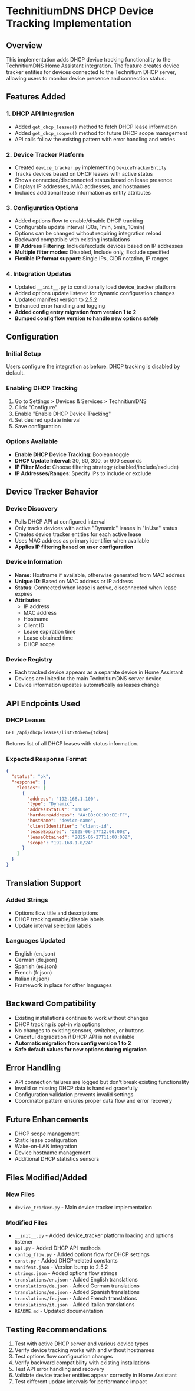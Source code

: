 # TechnitiumDNS DHCP Device Tracking Implementation

## Overview
This implementation adds DHCP device tracking functionality to the TechnitiumDNS Home Assistant integration. The feature creates device tracker entities for devices connected to the Technitium DHCP server, allowing users to monitor device presence and connection status.

## Features Added

### 1. DHCP API Integration
- Added `get_dhcp_leases()` method to fetch DHCP lease information
- Added `get_dhcp_scopes()` method for future DHCP scope management
- API calls follow the existing pattern with error handling and retries

### 2. Device Tracker Platform
- Created `device_tracker.py` implementing `DeviceTrackerEntity`
- Tracks devices based on DHCP leases with active status
- Shows connected/disconnected status based on lease presence
- Displays IP addresses, MAC addresses, and hostnames
- Includes additional lease information as entity attributes

### 3. Configuration Options
- Added options flow to enable/disable DHCP tracking
- Configurable update interval (30s, 1min, 5min, 10min)
- Options can be changed without requiring integration reload
- Backward compatible with existing installations
- **IP Address Filtering**: Include/exclude devices based on IP addresses
- **Multiple filter modes**: Disabled, Include only, Exclude specified
- **Flexible IP format support**: Single IPs, CIDR notation, IP ranges

### 4. Integration Updates
- Updated `__init__.py` to conditionally load device_tracker platform
- Added options update listener for dynamic configuration changes
- Updated manifest version to 2.5.2
- Enhanced error handling and logging
- **Added config entry migration from version 1 to 2**
- **Bumped config flow version to handle new options safely**

## Configuration

### Initial Setup
Users configure the integration as before. DHCP tracking is disabled by default.

### Enabling DHCP Tracking
1. Go to Settings > Devices & Services > TechnitiumDNS
2. Click "Configure" 
3. Enable "Enable DHCP Device Tracking"
4. Set desired update interval
5. Save configuration

### Options Available
- **Enable DHCP Device Tracking**: Boolean toggle
- **DHCP Update Interval**: 30, 60, 300, or 600 seconds
- **IP Filter Mode**: Choose filtering strategy (disabled/include/exclude)
- **IP Addresses/Ranges**: Specify IPs to include or exclude

## Device Tracker Behavior

### Device Discovery
- Polls DHCP API at configured interval
- Only tracks devices with active "Dynamic" leases in "InUse" status
- Creates device tracker entities for each active lease
- Uses MAC address as primary identifier when available
- **Applies IP filtering based on user configuration**

### Device Information
- **Name**: Hostname if available, otherwise generated from MAC address
- **Unique ID**: Based on MAC address or IP address
- **Status**: Connected when lease is active, disconnected when lease expires
- **Attributes**: 
  - IP address
  - MAC address  
  - Hostname
  - Client ID
  - Lease expiration time
  - Lease obtained time
  - DHCP scope

### Device Registry
- Each tracked device appears as a separate device in Home Assistant
- Devices are linked to the main TechnitiumDNS server device
- Device information updates automatically as leases change

## API Endpoints Used

### DHCP Leases
```
GET /api/dhcp/leases/list?token={token}
```
Returns list of all DHCP leases with status information.

### Expected Response Format
```json
{
  "status": "ok",
  "response": {
    "leases": [
      {
        "address": "192.168.1.100",
        "type": "Dynamic",
        "addressStatus": "InUse", 
        "hardwareAddress": "AA:BB:CC:DD:EE:FF",
        "hostName": "device-name",
        "clientIdentifier": "client-id",
        "leaseExpires": "2025-06-27T12:00:00Z",
        "leaseObtained": "2025-06-27T11:00:00Z",
        "scope": "192.168.1.0/24"
      }
    ]
  }
}
```

## Translation Support

### Added Strings
- Options flow title and descriptions
- DHCP tracking enable/disable labels
- Update interval selection labels

### Languages Updated
- English (en.json)
- German (de.json) 
- Spanish (es.json)
- French (fr.json)
- Italian (it.json)
- Framework in place for other languages

## Backward Compatibility
- Existing installations continue to work without changes
- DHCP tracking is opt-in via options
- No changes to existing sensors, switches, or buttons
- Graceful degradation if DHCP API is not available
- **Automatic migration from config version 1 to 2**
- **Safe default values for new options during migration**

## Error Handling
- API connection failures are logged but don't break existing functionality
- Invalid or missing DHCP data is handled gracefully
- Configuration validation prevents invalid settings
- Coordinator pattern ensures proper data flow and error recovery

## Future Enhancements
- DHCP scope management
- Static lease configuration
- Wake-on-LAN integration
- Device hostname management
- Additional DHCP statistics sensors

## Files Modified/Added

### New Files
- `device_tracker.py` - Main device tracker implementation

### Modified Files
- `__init__.py` - Added device_tracker platform loading and options listener
- `api.py` - Added DHCP API methods
- `config_flow.py` - Added options flow for DHCP settings
- `const.py` - Added DHCP-related constants
- `manifest.json` - Version bump to 2.5.2
- `strings.json` - Added options flow strings
- `translations/en.json` - Added English translations
- `translations/de.json` - Added German translations
- `translations/es.json` - Added Spanish translations
- `translations/fr.json` - Added French translations
- `translations/it.json` - Added Italian translations
- `README.md` - Updated documentation

## Testing Recommendations
1. Test with active DHCP server and various device types
2. Verify device tracking works with and without hostnames
3. Test options flow configuration changes
4. Verify backward compatibility with existing installations
5. Test API error handling and recovery
6. Validate device tracker entities appear correctly in Home Assistant
7. Test different update intervals for performance impact
